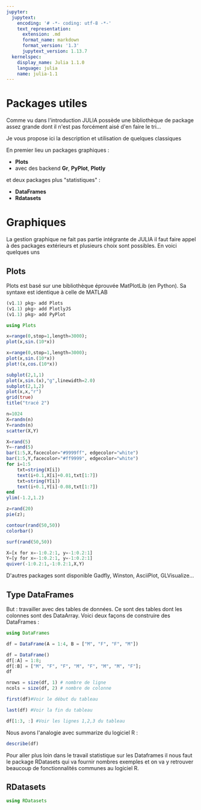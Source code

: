 ```yaml
---
jupyter:
  jupytext:
    encoding: '# -*- coding: utf-8 -*-'
    text_representation:
      extension: .md
      format_name: markdown
      format_version: '1.3'
      jupytext_version: 1.13.7
  kernelspec:
    display_name: Julia 1.1.0
    language: julia
    name: julia-1.1
---
```


# Packages utiles

Comme vu dans l'introduction JULIA possède une bibliothèque de package assez grande dont il n'est pas forcément aisé d'en faire le tri...

Je vous propose ici la description et utilisation de quelques classiques

En premier lieu un packages graphiques :
* **Plots**
* avec des backend **Gr**, **PyPlot**, **Plotly**

et deux packages plus "statistiques" : 

* **DataFrames**
* **Rdatasets**

# Graphiques

La gestion graphique ne fait pas partie intégrante de JULIA il faut faire appel à des packages extérieurs et plusieurs choix sont possibles. En voici quelques uns

## Plots

Plots est basé sur une bibliothèque éprouvée MatPlotLib (en Python). Sa syntaxe est identique à celle de MATLAB 

```julia
(v1.1) pkg> add Plots
(v1.1) pkg> add PlotlyJS
(v1.1) pkg> add PyPlot
```

```julia
using Plots 
```

```julia
x=range(0,stop=1,length=3000);
plot(x,sin.(10*x))
```

```julia
x=range(0,stop=1,length=3000);
plot(x,sin.(10*x))
plot!(x,cos.(10*x))
```


```julia
subplot(2,1,1)
plot(x,sin.(x),"g",linewidth=2.0)
subplot(2,1,2)
plot(x,x,"r")
grid(true)
title("tracé 2")
```

```julia
n=1024
X=randn(n)
Y=randn(n)
scatter(X,Y)
```

```julia
X=rand(5)
Y=-rand(5)
bar(1:5,X,facecolor="#9999ff", edgecolor="white")
bar(1:5,Y,facecolor="#ff9999", edgecolor="white")
for i=1:5
    txt=string(X[i])
    text(i+0.1,X[i]+0.01,txt[1:7])
    txt=string(Y[i])
    text(i+0.1,Y[i]-0.08,txt[1:7])
end
ylim(-1.2,1.2)
```

```julia
z=rand(20)
pie(z);
```

```julia
contour(rand(50,50))
colorbar()
```

```julia
surf(rand(50,50))
```

```julia
X=[x for x=-1:0.2:1, y=-1:0.2:1]
Y=[y for x=-1:0.2:1, y=-1:0.2:1]
quiver(-1:0.2:1,-1:0.2:1,X,Y)
```

D'autres packages sont disponible Gadfly, Winston, AsciiPlot, GLVisualize...


## Type DataFrames

But : travailler avec des tables de données.
Ce sont des tables dont les colonnes sont des DataArray. Voici deux façons de construire des DataFrames :

```julia
using DataFrames
```

```julia
df = DataFrame(A = 1:4, B = ["M", "F", "F", "M"])
```

```julia
df = DataFrame()
df[:A] = 1:8;
df[:B] = ["M", "F", "F", "M", "F", "M", "M", "F"];
df
```

```julia
nrows = size(df, 1) # nombre de ligne
ncols = size(df, 2) # nombre de colonne
```

```julia
first(df)#Voir le début du tableau
```

```julia
last(df) #Voir la fin du tableau
```

```julia
df[1:3, :] #Voir les lignes 1,2,3 du tableau
```

Nous avons l'analogie avec summarize du logiciel R :

```julia
describe(df)
```

Pour aller plus loin dans le travail statistique sur les Dataframes il nous faut le package RDatasets qui va fournir nombres exemples et on va y retrouver beaucoup de fonctionnalités communes au logiciel R.

## RDatasets

```julia
using RDatasets
```
